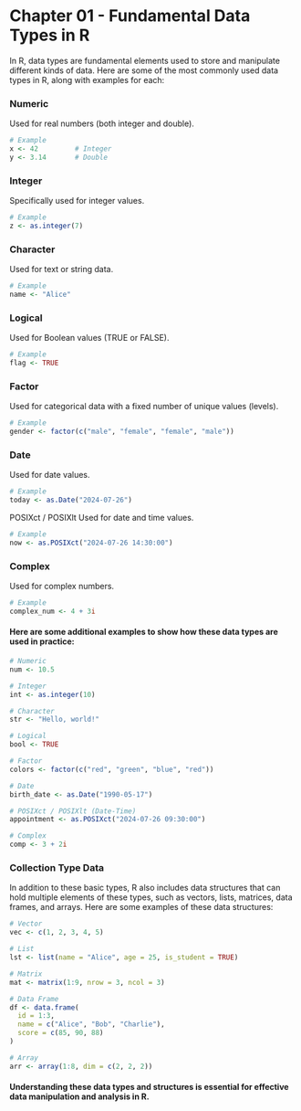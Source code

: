 # Chapter 01 - Fundamental Data Types in R

In R, data types are fundamental elements used to store and manipulate different kinds of data. Here are some of the most commonly used data types in R, along with examples for each:

### Numeric
Used for real numbers (both integer and double).

```R
# Example
x <- 42         # Integer
y <- 3.14       # Double
```
### Integer
Specifically used for integer values.

```R
# Example
z <- as.integer(7)
```
### Character
Used for text or string data.

```R
# Example
name <- "Alice"
```
### Logical
Used for Boolean values (TRUE or FALSE).

```R
# Example
flag <- TRUE
```
### Factor
Used for categorical data with a fixed number of unique values (levels).

```R
# Example
gender <- factor(c("male", "female", "female", "male"))
```
### Date
Used for date values.

```R
# Example
today <- as.Date("2024-07-26")
```
POSIXct / POSIXlt
Used for date and time values.

```R
# Example
now <- as.POSIXct("2024-07-26 14:30:00")
```
### Complex
Used for complex numbers.

```R
# Example
complex_num <- 4 + 3i
```
#### Here are some additional examples to show how these data types are used in practice:
```R
# Numeric
num <- 10.5

# Integer
int <- as.integer(10)

# Character
str <- "Hello, world!"

# Logical
bool <- TRUE

# Factor
colors <- factor(c("red", "green", "blue", "red"))

# Date
birth_date <- as.Date("1990-05-17")

# POSIXct / POSIXlt (Date-Time)
appointment <- as.POSIXct("2024-07-26 09:30:00")

# Complex
comp <- 3 + 2i
```
### Collection Type Data
In addition to these basic types, R also includes data structures that can hold multiple elements of these types, such as vectors, lists, matrices, data frames, and arrays. Here are some examples of these data structures:

```R
# Vector
vec <- c(1, 2, 3, 4, 5)

# List
lst <- list(name = "Alice", age = 25, is_student = TRUE)

# Matrix
mat <- matrix(1:9, nrow = 3, ncol = 3)

# Data Frame
df <- data.frame(
  id = 1:3,
  name = c("Alice", "Bob", "Charlie"),
  score = c(85, 90, 88)
)

# Array
arr <- array(1:8, dim = c(2, 2, 2))
```
#### Understanding these data types and structures is essential for effective data manipulation and analysis in R.

